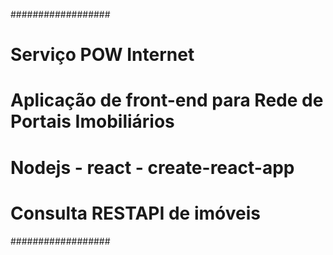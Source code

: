 ##################
# Serviço POW Internet
# Aplicação de front-end para Rede de Portais Imobiliários
# Nodejs - react - create-react-app
# Consulta RESTAPI de imóveis
##################

# 
